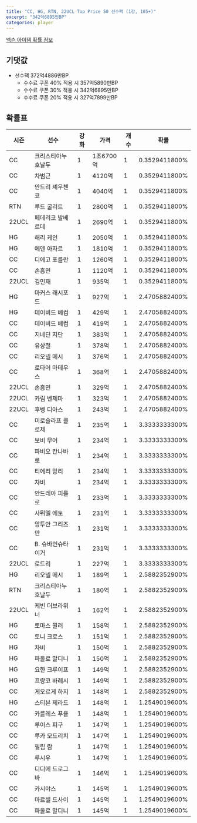 ```yaml
---
title: "CC, HG, RTN, 22UCL Top Price 50 선수팩 (1강, 105+)"
excerpt: "342억6895만BP"
categories: player
---
```

[넥슨 아이템 확률 정보](http://iteminfo.nexon.com/probability/fo4?sn=7318)

## 기댓값
  - 선수팩 372억4886만BP
    - 수수료 쿠폰 40% 적용 시 357억5890만BP
    - 수수료 쿠폰 30% 적용 시 342억6895만BP
    - 수수료 쿠폰 20% 적용 시 327억7899만BP


## 확률표

|시즌|선수|강화|가격|개수|확률|
|---|---|---|---|---|---|
|CC|크리스티아누 호날두|1|1조6700억|1|0.3529411800%|
|CC|차범근|1|4120억|1|0.3529411800%|
|CC|안드리 셰우첸코|1|4040억|1|0.3529411800%|
|RTN|루드 굴리트|1|2800억|1|0.3529411800%|
|22UCL|페데리코 발베르데|1|2690억|1|0.3529411800%|
|HG|해리 케인|1|2050억|1|0.3529411800%|
|HG|에덴 아자르|1|1810억|1|0.3529411800%|
|CC|디에고 포를란|1|1260억|1|0.3529411800%|
|CC|손흥민|1|1120억|1|0.3529411800%|
|22UCL|김민재|1|935억|1|0.3529411800%|
|HG|마커스 래시포드|1|927억|1|2.4705882400%|
|HG|데이비드 베컴|1|429억|1|2.4705882400%|
|CC|데이비드 베컴|1|419억|1|2.4705882400%|
|CC|지네딘 지단|1|383억|1|2.4705882400%|
|CC|유상철|1|378억|1|2.4705882400%|
|CC|리오넬 메시|1|376억|1|2.4705882400%|
|CC|로타어 마테우스|1|368억|1|2.4705882400%|
|22UCL|손흥민|1|329억|1|2.4705882400%|
|22UCL|카림 벤제마|1|323억|1|2.4705882400%|
|22UCL|후벵 디아스|1|243억|1|2.4705882400%|
|CC|미로슬라프 클로제|1|235억|1|3.3333333300%|
|CC|보비 무어|1|234억|1|3.3333333300%|
|CC|파비오 칸나바로|1|234억|1|3.3333333300%|
|CC|티에리 앙리|1|234억|1|3.3333333300%|
|CC|차비|1|234억|1|3.3333333300%|
|CC|안드레아 피를로|1|233억|1|3.3333333300%|
|CC|사뮈엘 에토|1|231억|1|3.3333333300%|
|CC|앙투안 그리즈만|1|231억|1|3.3333333300%|
|CC|B. 슈바인슈타이거|1|231억|1|3.3333333300%|
|22UCL|로드리|1|227억|1|3.3333333300%|
|HG|리오넬 메시|1|189억|1|2.5882352900%|
|RTN|크리스티아누 호날두|1|180억|1|2.5882352900%|
|22UCL|케빈 더브라위너|1|162억|1|2.5882352900%|
|HG|토마스 뮐러|1|158억|1|2.5882352900%|
|CC|토니 크로스|1|151억|1|2.5882352900%|
|HG|차비|1|150억|1|2.5882352900%|
|HG|파올로 말디니|1|150억|1|2.5882352900%|
|HG|요한 크루이프|1|149억|1|2.5882352900%|
|HG|프랑코 바레시|1|149억|1|2.5882352900%|
|CC|게오르게 하지|1|148억|1|2.5882352900%|
|HG|스티븐 제라드|1|148억|1|1.2549019600%|
|CC|카를레스 푸욜|1|148억|1|1.2549019600%|
|CC|루이스 피구|1|147억|1|1.2549019600%|
|CC|루카 모드리치|1|147억|1|1.2549019600%|
|CC|필립 람|1|147억|1|1.2549019600%|
|CC|루시우|1|147억|1|1.2549019600%|
|CC|디디에 드로그바|1|146억|1|1.2549019600%|
|CC|카시야스|1|145억|1|1.2549019600%|
|CC|마르셀 드사이|1|145억|1|1.2549019600%|
|CC|파올로 말디니|1|145억|1|1.2549019600%|
